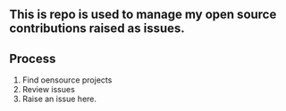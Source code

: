 
## This is repo is used to manage my open source contributions raised as issues.

## Process
1. Find oensource projects
1. Review issues
1. Raise an issue here.

